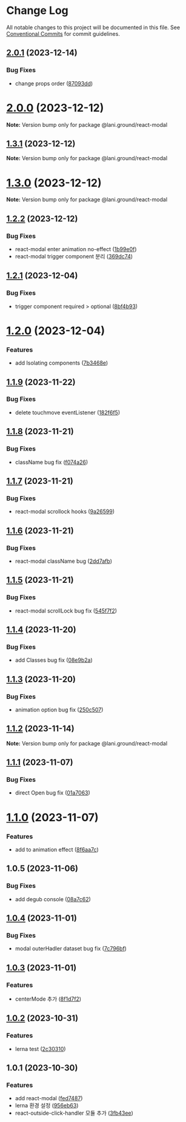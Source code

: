 # Change Log

All notable changes to this project will be documented in this file.
See [Conventional Commits](https://conventionalcommits.org) for commit guidelines.

## [2.0.1](https://github.com/go-lani/lani.ground/compare/@lani.ground/react-modal@2.0.0...@lani.ground/react-modal@2.0.1) (2023-12-14)


### Bug Fixes

* change props order ([87093dd](https://github.com/go-lani/lani.ground/commit/87093dd632edae951e0017bef8853b18b40dbb50))





# [2.0.0](https://github.com/go-lani/lani.ground/compare/@lani.ground/react-modal@1.3.1...@lani.ground/react-modal@2.0.0) (2023-12-12)

**Note:** Version bump only for package @lani.ground/react-modal





## [1.3.1](https://github.com/go-lani/lani.ground/compare/@lani.ground/react-modal@1.3.0...@lani.ground/react-modal@1.3.1) (2023-12-12)

**Note:** Version bump only for package @lani.ground/react-modal





# [1.3.0](https://github.com/go-lani/lani.ground/compare/@lani.ground/react-modal@1.2.2...@lani.ground/react-modal@1.3.0) (2023-12-12)

**Note:** Version bump only for package @lani.ground/react-modal





## [1.2.2](https://github.com/go-lani/lani.ground/compare/@lani.ground/react-modal@1.2.1...@lani.ground/react-modal@1.2.2) (2023-12-12)


### Bug Fixes

* react-modal enter animation no-effect ([1b99e0f](https://github.com/go-lani/lani.ground/commit/1b99e0fa17562043ca179920a70b108d912bbaa3))
* react-modal trigger component 분리 ([369dc74](https://github.com/go-lani/lani.ground/commit/369dc74efc7716411334591748ab26ec0c047bf2))





## [1.2.1](https://github.com/go-lani/lani.ground/compare/@lani.ground/react-modal@1.2.0...@lani.ground/react-modal@1.2.1) (2023-12-04)


### Bug Fixes

* trigger component required > optional ([8bf4b93](https://github.com/go-lani/lani.ground/commit/8bf4b93a0d6be39ced51651f063dce9fff815edf))





# [1.2.0](https://github.com/go-lani/lani.ground/compare/@lani.ground/react-modal@1.1.9...@lani.ground/react-modal@1.2.0) (2023-12-04)


### Features

* add Isolating components ([7b3468e](https://github.com/go-lani/lani.ground/commit/7b3468e3f6926792e41ba6439e515a60c9abe681))





## [1.1.9](https://github.com/go-lani/lani.ground/compare/@lani.ground/react-modal@1.1.8...@lani.ground/react-modal@1.1.9) (2023-11-22)


### Bug Fixes

* delete touchmove eventListener ([182f6f5](https://github.com/go-lani/lani.ground/commit/182f6f597163f003b284f3967391af5934e09012))





## [1.1.8](https://github.com/go-lani/lani.ground/compare/@lani.ground/react-modal@1.1.7...@lani.ground/react-modal@1.1.8) (2023-11-21)


### Bug Fixes

* className bug fix ([f074a26](https://github.com/go-lani/lani.ground/commit/f074a26d95149efa5a4eac145d0f78c284216a3a))





## [1.1.7](https://github.com/go-lani/lani.ground/compare/@lani.ground/react-modal@1.1.6...@lani.ground/react-modal@1.1.7) (2023-11-21)


### Bug Fixes

* react-modal scrollock hooks ([9a26599](https://github.com/go-lani/lani.ground/commit/9a26599812a2e43decc638f942aad5f5371bd0ac))





## [1.1.6](https://github.com/go-lani/lani.ground/compare/@lani.ground/react-modal@1.1.5...@lani.ground/react-modal@1.1.6) (2023-11-21)


### Bug Fixes

* react-modal className bug ([2dd7afb](https://github.com/go-lani/lani.ground/commit/2dd7afbe33b639999e701c78fe7edee965703071))





## [1.1.5](https://github.com/go-lani/lani.ground/compare/@lani.ground/react-modal@1.1.4...@lani.ground/react-modal@1.1.5) (2023-11-21)


### Bug Fixes

* react-modal scrollLock bug fix ([545f7f2](https://github.com/go-lani/lani.ground/commit/545f7f26ad811aaf4beab91537ad5946ddcdde33))





## [1.1.4](https://github.com/go-lani/lani.ground/compare/@lani.ground/react-modal@1.1.3...@lani.ground/react-modal@1.1.4) (2023-11-20)


### Bug Fixes

* add Classes bug fix ([08e9b2a](https://github.com/go-lani/lani.ground/commit/08e9b2a529c46c7bad817984c291e165dffb82c1))





## [1.1.3](https://github.com/go-lani/lani.ground/compare/@lani.ground/react-modal@1.1.2...@lani.ground/react-modal@1.1.3) (2023-11-20)


### Bug Fixes

* animation option bug fix ([250c507](https://github.com/go-lani/lani.ground/commit/250c50717cf32ec14d7433b52ac6254845deea23))





## [1.1.2](https://github.com/go-lani/lani.ground/compare/@lani.ground/react-modal@1.1.1...@lani.ground/react-modal@1.1.2) (2023-11-14)

**Note:** Version bump only for package @lani.ground/react-modal





## [1.1.1](https://github.com/go-lani/lani.ground/compare/@lani.ground/react-modal@1.1.0...@lani.ground/react-modal@1.1.1) (2023-11-07)


### Bug Fixes

* direct Open bug fix ([01a7063](https://github.com/go-lani/lani.ground/commit/01a7063eba04af696a2dd49f9abb9c03a53a8467))





# [1.1.0](https://github.com/go-lani/lani.ground/compare/@lani.ground/react-modal@1.0.4...@lani.ground/react-modal@1.1.0) (2023-11-07)


### Features

* add to animation effect ([8f6aa7c](https://github.com/go-lani/lani.ground/commit/8f6aa7c87420e7665f91d74504b4f8e6dcce73d2))



## 1.0.5 (2023-11-06)


### Bug Fixes

* add degub console ([08a7c62](https://github.com/go-lani/lani.ground/commit/08a7c624a058eaecc21a7895ac5aec9e513af713))





## [1.0.4](https://github.com/go-lani/lani.ground/compare/@lani.ground/react-modal@1.0.3...@lani.ground/react-modal@1.0.4) (2023-11-01)


### Bug Fixes

* modal outerHadler dataset bug fix ([7c796bf](https://github.com/go-lani/lani.ground/commit/7c796bf79a9271433eb4749259fa243e32bb9417))





## [1.0.3](https://github.com/go-lani/lani.ground/compare/@lani.ground/react-modal@1.0.2...@lani.ground/react-modal@1.0.3) (2023-11-01)


### Features

* centerMode 추가 ([8f1d7f2](https://github.com/go-lani/lani.ground/commit/8f1d7f204d8a578c30b4324bea75a9837e24e284))





## [1.0.2](https://github.com/go-lani/lani.ground/compare/@lani.ground/react-modal@1.0.1...@lani.ground/react-modal@1.0.2) (2023-10-31)


### Features

* lerna test ([2c30310](https://github.com/go-lani/lani.ground/commit/2c30310c6cf2ee318714d580c7b7067c677edaab))





## 1.0.1 (2023-10-30)


### Features

* add react-modal ([fed7487](https://github.com/go-lani/lani.ground/commit/fed748793e24d2cc2d5982b55442afce7802eee8))
* lerna 환경 설정 ([956eb63](https://github.com/go-lani/lani.ground/commit/956eb63b7948da7842f75c616e499f50073d3fae))
* react-outside-click-handler 모듈 추가 ([3fb43ee](https://github.com/go-lani/lani.ground/commit/3fb43ee3a0fe105ab3bf63ec2cd52dfbc28b660e))
